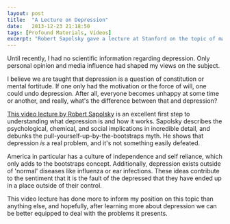 ```yaml
---
layout: post
title:  "A Lecture on Depression"
date:   2013-12-23 21:18:50
tags: [Profound Materials, Videos]
excerpt: "Robert Sapolsky gave a lecture at Stanford on the topic of major depression. For those that have no information on the disease, this video lecture is worth the time."
---
```

Until recently, I had no scientific information regarding depression. Only personal opinion and media influence had shaped my views on the subject.

I believe we are taught that depression is a question of constitution or mental fortitude. If one only had the motivation or the force of will, one could undo depression. After all, everyone becomes unhappy at some time or another, and really, what's the difference between that and depression?

[This video lecture by Robert Sapolsky](https://www.youtube.com/watch?v=NOAgplgTxfc) is an excellent first step to understanding what depression is and how it works. Sapolsky describes the psychological, chemical, and social implications in incredible detail, and debunks the pull-yourself-up-by-the-bootstraps myth. He shows that depression *is* a real problem, and it's not something easily defeated.

America in particular has a culture of independence and self reliance, which only adds to the bootstraps concept. Additionally, depression exists outside of 'normal' diseases like influenza or ear infections. These ideas contribute to the sentiment that it is the fault of the depressed that they have ended up in a place outside of their control.

This video lecture has done more to inform my position on this topic than anything else, and hopefully, after learning more about depression we can be better equipped to deal with the problems it presents.
